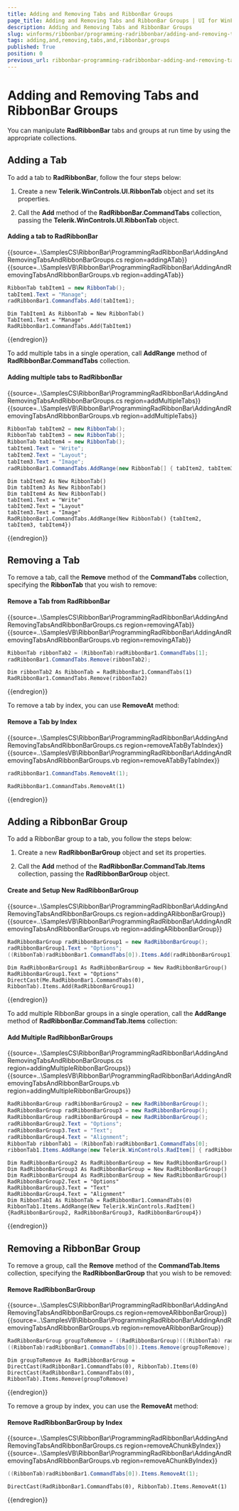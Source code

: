 ```yaml
---
title: Adding and Removing Tabs and RibbonBar Groups
page_title: Adding and Removing Tabs and RibbonBar Groups | UI for WinForms Documentation
description: Adding and Removing Tabs and RibbonBar Groups
slug: winforms/ribbonbar/programming-radribbonbar/adding-and-removing-tabs-and-ribbonbar-groups
tags: adding,and,removing,tabs,and,ribbonbar,groups
published: True
position: 0
previous_url: ribbonbar-programming-radribbonbar-adding-and-removing-tabs-and-ribbonbar-groups
---
```


# Adding and Removing Tabs and RibbonBar Groups

You can manipulate __RadRibbonBar__ tabs and groups at run time by using the appropriate collections.

## Adding a Tab

To add a tab to __RadRibbonBar__, follow the four steps below:

1. Create a new __Telerik.WinControls.UI.RibbonTab__ object and set its properties.

1. Call the __Add__ method of the __RadRibbonBar.CommandTabs__ collection, passing the __Telerik.WinControls.UI.RibbonTab__ object.

#### Adding a tab to RadRibbonBar

{{source=..\SamplesCS\RibbonBar\ProgrammingRadRibbonBar\AddingAndRemovingTabsAndRibbonBarGroups.cs region=addingATab}} 
{{source=..\SamplesVB\RibbonBar\ProgrammingRadRibbonBar\AddingAndRemovingTabsAndRibbonBarGroups.vb region=addingATab}} 

````C#
RibbonTab tabItem1 = new RibbonTab();
tabItem1.Text = "Manage";
radRibbonBar1.CommandTabs.Add(tabItem1);

````
````VB.NET
Dim TabItem1 As RibbonTab = New RibbonTab()
TabItem1.Text = "Manage"
RadRibbonBar1.CommandTabs.Add(TabItem1)

````

{{endregion}}

To add multiple tabs in a single operation, call __AddRange__ method of __RadRibbonBar.CommandTabs__ collection.

#### Adding multiple tabs to RadRibbonBar

{{source=..\SamplesCS\RibbonBar\ProgrammingRadRibbonBar\AddingAndRemovingTabsAndRibbonBarGroups.cs region=addMultipleTabs}} 
{{source=..\SamplesVB\RibbonBar\ProgrammingRadRibbonBar\AddingAndRemovingTabsAndRibbonBarGroups.vb region=addMultipleTabs}} 

````C#
RibbonTab tabItem2 = new RibbonTab();
RibbonTab tabItem3 = new RibbonTab();
RibbonTab tabItem4 = new RibbonTab();
tabItem1.Text = "Write";
tabItem2.Text = "Layout";
tabItem3.Text = "Image";
radRibbonBar1.CommandTabs.AddRange(new RibbonTab[] { tabItem2, tabItem3, tabItem4 });

````
````VB.NET
Dim tabItem2 As New RibbonTab()
Dim tabItem3 As New RibbonTab()
Dim tabItem4 As New RibbonTab()
tabItem1.Text = "Write"
tabItem2.Text = "Layout"
tabItem3.Text = "Image"
RadRibbonBar1.CommandTabs.AddRange(New RibbonTab() {tabItem2, tabItem3, tabItem4})

````

{{endregion}}

## Removing a Tab

To remove a tab, call the __Remove__ method of the __CommandTabs__ collection, specifying the __RibbonTab__ that you wish to remove:

#### Remove a Tab from RadRibbonBar

{{source=..\SamplesCS\RibbonBar\ProgrammingRadRibbonBar\AddingAndRemovingTabsAndRibbonBarGroups.cs region=removingATab}} 
{{source=..\SamplesVB\RibbonBar\ProgrammingRadRibbonBar\AddingAndRemovingTabsAndRibbonBarGroups.vb region=removingATab}} 

````C#
RibbonTab ribbonTab2 = (RibbonTab)radRibbonBar1.CommandTabs[1];
radRibbonBar1.CommandTabs.Remove(ribbonTab2);

````
````VB.NET
Dim ribbonTab2 As RibbonTab = RadRibbonBar1.CommandTabs(1)
RadRibbonBar1.CommandTabs.Remove(ribbonTab2)

````

{{endregion}}

To remove a tab by index, you can use __RemoveAt__ method:

#### Remove a Tab by Index

{{source=..\SamplesCS\RibbonBar\ProgrammingRadRibbonBar\AddingAndRemovingTabsAndRibbonBarGroups.cs region=removeATabByTabIndex}} 
{{source=..\SamplesVB\RibbonBar\ProgrammingRadRibbonBar\AddingAndRemovingTabsAndRibbonBarGroups.vb region=removeATabByTabIndex}} 

````C#
radRibbonBar1.CommandTabs.RemoveAt(1);

````
````VB.NET
RadRibbonBar1.CommandTabs.RemoveAt(1)

````

{{endregion}}

## Adding a RibbonBar Group

To add a RibbonBar group to a tab, you follow the steps below:

1. Create a new __RadRibbonBarGroup__ object and set its properties.
            

1. Call the __Add__ method of the __RadRibbonBar.CommandTab.Items__ collection, passing the __RadRibbonBarGroup__ object.

#### Create and Setup New RadRibbonBarGroup

{{source=..\SamplesCS\RibbonBar\ProgrammingRadRibbonBar\AddingAndRemovingTabsAndRibbonBarGroups.cs region=addingARibbonBarGroup}} 
{{source=..\SamplesVB\RibbonBar\ProgrammingRadRibbonBar\AddingAndRemovingTabsAndRibbonBarGroups.vb region=addingARibbonBarGroup}} 

````C#
RadRibbonBarGroup radRibbonBarGroup1 = new RadRibbonBarGroup();
radRibbonBarGroup1.Text = "Options";
((RibbonTab)radRibbonBar1.CommandTabs[0]).Items.Add(radRibbonBarGroup1);

````
````VB.NET
Dim RadRibbonBarGroup1 As RadRibbonBarGroup = New RadRibbonBarGroup()
RadRibbonBarGroup1.Text = "Options"
DirectCast(Me.RadRibbonBar1.CommandTabs(0), RibbonTab).Items.Add(RadRibbonBarGroup1)

````

{{endregion}}

To add multiple RibbonBar groups in a single operation, call the __AddRange__ method of __RadRibbonBar.CommandTab.Items__ collection:

#### Add Multiple RadRibbonBarGroups

{{source=..\SamplesCS\RibbonBar\ProgrammingRadRibbonBar\AddingAndRemovingTabsAndRibbonBarGroups.cs region=addingMultipleRibbonBarGroups}} 
{{source=..\SamplesVB\RibbonBar\ProgrammingRadRibbonBar\AddingAndRemovingTabsAndRibbonBarGroups.vb region=addingMultipleRibbonBarGroups}} 

````C#
RadRibbonBarGroup radRibbonBarGroup2 = new RadRibbonBarGroup();
RadRibbonBarGroup radRibbonBarGroup3 = new RadRibbonBarGroup();
RadRibbonBarGroup radRibbonBarGroup4 = new RadRibbonBarGroup();
radRibbonBarGroup2.Text = "Options";
radRibbonBarGroup3.Text = "Text";
radRibbonBarGroup4.Text = "Alignment";
RibbonTab ribbonTab1 = (RibbonTab)radRibbonBar1.CommandTabs[0];
ribbonTab1.Items.AddRange(new Telerik.WinControls.RadItem[] { radRibbonBarGroup2, radRibbonBarGroup3, radRibbonBarGroup4});

````
````VB.NET
Dim RadRibbonBarGroup2 As RadRibbonBarGroup = New RadRibbonBarGroup()
Dim RadRibbonBarGroup3 As RadRibbonBarGroup = New RadRibbonBarGroup()
Dim RadRibbonBarGroup4 As RadRibbonBarGroup = New RadRibbonBarGroup()
RadRibbonBarGroup2.Text = "Options"
RadRibbonBarGroup3.Text = "Text"
RadRibbonBarGroup4.Text = "Alignment"
Dim RibbonTab1 As RibbonTab = RadRibbonBar1.CommandTabs(0)
RibbonTab1.Items.AddRange(New Telerik.WinControls.RadItem() {RadRibbonBarGroup2, RadRibbonBarGroup3, RadRibbonBarGroup4})

````

{{endregion}}

## Removing a RibbonBar Group

To remove a group, call the __Remove__ method of the __CommandTab.Items__ collection, specifying the __RadRibbonBarGroup__ that you wish to be removed:

#### Remove RadRibbonBarGroup

{{source=..\SamplesCS\RibbonBar\ProgrammingRadRibbonBar\AddingAndRemovingTabsAndRibbonBarGroups.cs region=removeARibbonBarGroup}} 
{{source=..\SamplesVB\RibbonBar\ProgrammingRadRibbonBar\AddingAndRemovingTabsAndRibbonBarGroups.vb region=removeARibbonBarGroup}} 

````C#
RadRibbonBarGroup groupToRemove = ((RadRibbonBarGroup)(((RibbonTab) radRibbonBar1.CommandTabs[0]).Items[0]));
((RibbonTab)radRibbonBar1.CommandTabs[0]).Items.Remove(groupToRemove);

````
````VB.NET
Dim groupToRemove As RadRibbonBarGroup = DirectCast(RadRibbonBar1.CommandTabs(0), RibbonTab).Items(0)
DirectCast(RadRibbonBar1.CommandTabs(0), RibbonTab).Items.Remove(groupToRemove)

````

{{endregion}}

To remove a group by index, you can use the __RemoveAt__ method:

#### Remove RadRibbonBarGroup by Index

{{source=..\SamplesCS\RibbonBar\ProgrammingRadRibbonBar\AddingAndRemovingTabsAndRibbonBarGroups.cs region=removeAChunkByIndex}} 
{{source=..\SamplesVB\RibbonBar\ProgrammingRadRibbonBar\AddingAndRemovingTabsAndRibbonBarGroups.vb region=removeAChunkByIndex}} 

````C#
((RibbonTab)radRibbonBar1.CommandTabs[0]).Items.RemoveAt(1);

````
````VB.NET
DirectCast(RadRibbonBar1.CommandTabs(0), RibbonTab).Items.RemoveAt(1)

````

{{endregion}}